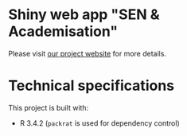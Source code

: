 # Shiny web app "SEN & Academisation"

Please visit [our project website](https://sen-england.github.io/) for more details.

# Technical specifications

This project is built with:

- R 3.4.2 (`packrat` is used for dependency control)
